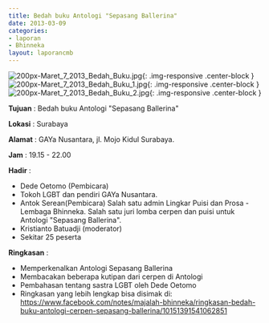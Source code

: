 ```yaml
---
title: Bedah buku Antologi "Sepasang Ballerina"
date: 2013-03-09
categories:
- laporan
- Bhinneka
layout: laporancmb
---
```

	
![200px-Maret_7_2013_Bedah_Buku.jpg](/uploads/200px-Maret_7_2013_Bedah_Buku.jpg){: .img-responsive .center-block }	
![200px-Maret_7_2013_Bedah_Buku_1.jpg](/uploads/200px-Maret_7_2013_Bedah_Buku_1.jpg){: .img-responsive .center-block }	
![200px-Maret_7_2013_Bedah_Buku_2.jpg](/uploads/200px-Maret_7_2013_Bedah_Buku_2.jpg){: .img-responsive .center-block }	
	
**Tujuan** :	Bedah buku Antologi "Sepasang Ballerina"
	
**Lokasi** :	Surabaya
	
**Alamat** : 	GAYa Nusantara, jl. Mojo Kidul Surabaya.
	
**Jam** :	19.15 - 22.00
	
**Hadir** :	
*	Dede Oetomo (Pembicara)
*	Tokoh LGBT dan pendiri GAYa Nusantara.
*	Antok Serean(Pembicara) Salah satu admin Lingkar Puisi dan Prosa - Lembaga Bhinneka. Salah satu juri lomba cerpen dan puisi untuk Antologi "Sepasang Ballerina".
*	Kristianto Batuadji (moderator)
*	Sekitar 25 peserta

**Ringkasan** :	
*	Memperkenalkan Antologi Sepasang Ballerina
*	Membacakan beberapa kutipan dari cerpen di Antologi
*	Pembahasan tentang sastra LGBT oleh Dede Oetomo
*	Ringkasan yang lebih lengkap bisa disimak di: https://www.facebook.com/notes/majalah-bhinneka/ringkasan-bedah-buku-antologi-cerpen-sepasang-ballerina/10151391541062851
